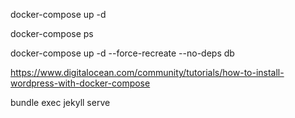 
docker-compose up -d

docker-compose ps

docker-compose up -d --force-recreate --no-deps db

https://www.digitalocean.com/community/tutorials/how-to-install-wordpress-with-docker-compose


bundle exec jekyll serve